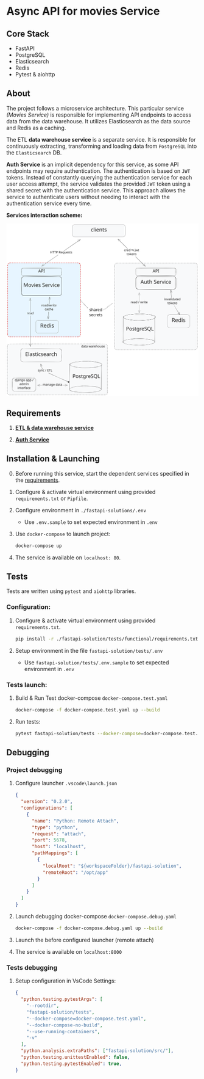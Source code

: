 # Async API for movies Service

## Core Stack

- FastAPI
- PostgreSQL
- Elasticsearch
- Redis
- Pytest & aiohttp

## About

The project follows a microservice architecture. This particular service *(Movies Service)* is responsible for implementing API endpoints to access data from the data warehouse. It utilizes Elasticsearch as the data source and Redis as a caching.

The ETL **data warehouse service** is a separate service. It is responsible for continuously extracting, transforming and loading data from `PostgreSQL` into the `Elasticsearch` DB.

**Auth Service** is an implicit dependency for this service, as some API endpoints may require authentication. The authentication is based on `JWT` tokens. Instead of constantly querying the authentication service for each user access attempt, the service validates the provided `JWT` token using a shared secret with the authentication service. This approach allows the service to authenticate users without needing to interact with the authentication service every time.

**Services interaction scheme:**

![services-integration_schema.svg](resources/services-integration.svg)

## Requirements

1. [**ETL & data warehouse service**](https://github.com/vogelfenx/etl_postgres_to_elasticsearch)

1. [**Auth Service**](https://github.com/vogelfenx/auth-service-api)

## Installation & Launching

0. Before running this service, start the dependent services specified in the [requirements](#Requirements).

1. Configure & activate virtual environment using provided `requirements.txt` or `Pipfile`.

1. Configure environment in `./fastapi-solutions/.env`

   - Use `.env.sample` to set expected environment in `.env`

1. Use `docker-compose` to launch project:

   ```bash
   docker-compose up
   ```

1. The service is available on `localhost: 80`.

## Tests

Tests are written using `pytest` and `aiohttp` libraries.

### Configuration:

1. Configure & activate virtual environment using provided `requirements.txt`.

   ```sh
   pip install -r ./fastapi-solution/tests/functional/requirements.txt
   ```

1. Setup environment in the file `fastapi-solution/tests/.env`

   - Use `fastapi-solution/tests/.env.sample` to set expected environment in `.env`

### Tests launch:

1. Build & Run Test docker-compose `docker-compose.test.yaml`

   ```sh
   docker-compose -f docker-compose.test.yaml up --build
   ```

2. Run tests:

   ```sh
   pytest fastapi-solution/tests --docker-compose=docker-compose.test.yaml --docker-compose-no-build --use-running-containers -v
   ```

## Debugging

### Project debugging
1. Configure launcher `.vscode\launch.json`

   ```json
   {
     "version": "0.2.0",
     "configurations": [
       {
         "name": "Python: Remote Attach",
         "type": "python",
         "request": "attach",
         "port": 5678,
         "host": "localhost",
         "pathMappings": [
           {
             "localRoot": "${workspaceFolder}/fastapi-solution",
             "remoteRoot": "/opt/app"
           }
         ]
       }
     ]
   }
   ```

1. Launch debugging docker-compose `docker-compose.debug.yaml`

   ```sh
   docker-compose -f docker-compose.debug.yaml up --build
   ```

1. Launch the before configured launcher (remote attach)
1. The service is available on `localhost:8000`

### Tests debugging

1. Setup configuration in VsCode Settings:

   ```json
   {
     "python.testing.pytestArgs": [
       "--rootdir",
       "fastapi-solution/tests",
       "--docker-compose=docker-compose.test.yaml",
       "--docker-compose-no-build",
       "--use-running-containers",
       "-v"
     ],
     "python.analysis.extraPaths": ["fastapi-solution/src/"],
     "python.testing.unittestEnabled": false,
     "python.testing.pytestEnabled": true,
   }
   ```
